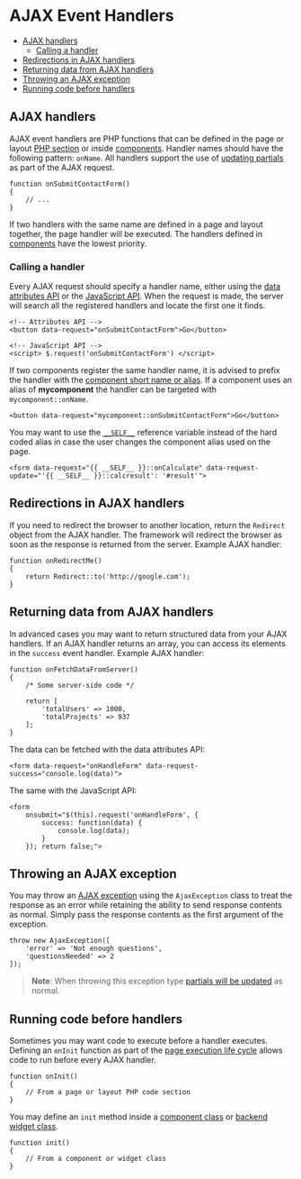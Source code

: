 # AJAX Event Handlers

- [AJAX handlers](#ajax-handlers)
    - [Calling a handler](#calling-handlers)
- [Redirections in AJAX handlers](#redirections-in-handlers)
- [Returning data from AJAX handlers](#returning-data-from-handlers)
- [Throwing an AJAX exception](#throw-ajax-exception)
- [Running code before handlers](#before-handler)

<a name="ajax-handlers"></a>
## AJAX handlers

AJAX event handlers are PHP functions that can be defined in the page or layout [PHP section](../cms/themes#php-section) or inside [components](../cms/components). Handler names should have the following pattern: `onName`. All handlers support the use of [updating partials](../ajax/update-partials) as part of the AJAX request.

    function onSubmitContactForm()
    {
        // ...
    }

If two handlers with the same name are defined in a page and layout together, the page handler will be executed. The handlers defined in [components](../cms/components) have the lowest priority.

<a name="calling-handlers"></a>
### Calling a handler

Every AJAX request should specify a handler name, either using the [data attributes API](../ajax/attributes-api) or the [JavaScript API](../ajax/javascript-api). When the request is made, the server will search all the registered handlers and locate the first one it finds.

    <!-- Attributes API -->
    <button data-request="onSubmitContactForm">Go</button>

    <!-- JavaScript API -->
    <script> $.request('onSubmitContactForm') </script>

If two components register the same handler name, it is advised to prefix the handler with the [component short name or alias](../cms/components#aliases). If a component uses an alias of **mycomponent** the handler can be targeted with `mycomponent::onName`.

    <button data-request="mycomponent::onSubmitContactForm">Go</button>

You may want to use the [`__SELF__`](https://octobercms.com/docs/plugin/components#referencing-self) reference variable instead of the hard coded alias in case the user changes the component alias used on the page.

    <form data-request="{{ __SELF__ }}::onCalculate" data-request-update="'{{ __SELF__ }}::calcresult': '#result'">

<a name="redirections-in-handlers"></a>
## Redirections in AJAX handlers

If you need to redirect the browser to another location, return the `Redirect` object from the AJAX handler. The framework will redirect the browser as soon as the response is returned from the server. Example AJAX handler:

    function onRedirectMe()
    {
        return Redirect::to('http://google.com');
    }

<a name="returning-data-from-handlers"></a>
## Returning data from AJAX handlers

In advanced cases you may want to return structured data from your AJAX handlers. If an AJAX handler returns an array, you can access its elements in the `success` event handler. Example AJAX handler:

    function onFetchDataFromServer()
    {
        /* Some server-side code */

        return [
            'totalUsers' => 1000,
            'totalProjects' => 937
        ];
    }

The data can be fetched with the data attributes API:

    <form data-request="onHandleForm" data-request-success="console.log(data)">

The same with the JavaScript API:

    <form
        onsubmit="$(this).request('onHandleForm', {
            success: function(data) {
                console.log(data);
            }
        }); return false;">

<a name="throw-ajax-exception"></a>
## Throwing an AJAX exception

You may throw an [AJAX exception](../services/error-log#ajax-exception) using the `AjaxException` class to treat the response as an error while retaining the ability to send response contents as normal. Simply pass the response contents as the first argument of the exception.

    throw new AjaxException([
        'error' => 'Not enough questions',
        'questionsNeeded' => 2
    ]);

> **Note**: When throwing this exception type [partials will be updated](../ajax/update-partials) as normal.

<a name="before-handler"></a>
## Running code before handlers

Sometimes you may want code to execute before a handler executes. Defining an `onInit` function as part of the [page execution life cycle](../cms/layouts#dynamic-pages) allows code to run before every AJAX handler.

    function onInit()
    {
        // From a page or layout PHP code section
    }

You may define an `init` method inside a [component class](../plugin/components#page-cycle-init) or [backend widget class](../backend/widgets).

    function init()
    {
        // From a component or widget class
    }
